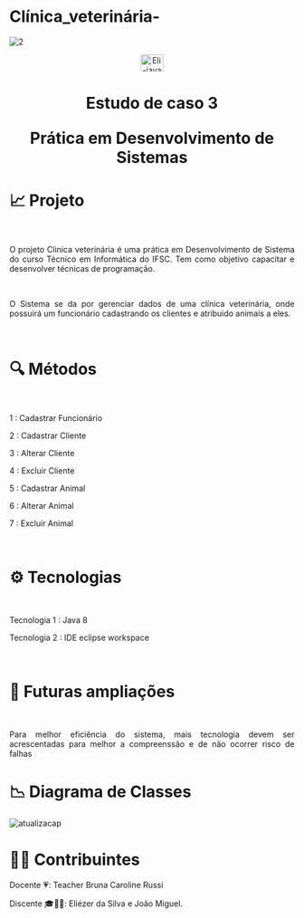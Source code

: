 # Clínica_veterinária-
![2](https://user-images.githubusercontent.com/110643682/206582969-7bf5410c-1ad1-46de-853d-35aed48666f8.png)
<br>


<p align="center"><img align="center" alt="Eli-java" height="30" width="40" src="https://cdn.jsdelivr.net/gh/devicons/devicon/icons/java/java-original.svg" ></p>


# <p align="center" >Estudo de caso 3</p><p align="center" > Prática em Desenvolvimento de Sistemas</p> 



# 📈 Projeto 
<br>
<p align="justify"> O projeto Clinica veterinária é uma prática em Desenvolvimento de Sistema do curso Técnico em Informática do IFSC.
Tem como objetivo capacitar e desenvolver técnicas de programação.</p><br> 

<p align="justify">O Sistema se da por gerenciar dados de uma clínica veterinária, onde possuirá um funcionário cadastrando os  clientes e atribuido animais a eles.</p><br>

# 🔍 Métodos 
<br>
<p>1 : Cadastrar Funcionário</p>
<p>2 : Cadastrar Cliente</p>
<p>3 : Alterar Cliente</p>
<p>4 : Excluir Cliente</p>
<p>5 : Cadastrar Animal</p>
<p>6 : Alterar Animal</p>
<p>7 : Excluir Animal</p>
<br>

# ⚙️ Tecnologias 
<br>
<p>Tecnologia 1 : Java 8</p>
<p>Tecnologia 2 : IDE eclipse workspace</p></br>

# 🔮 Futuras ampliações 
<br>
<p align="justify"> Para melhor eficiência do sistema, mais tecnologia devem ser acrescentadas para melhor a compreenssão e de não ocorrer risco de falhas</p>

#  📉 Diagrama de Classes


![atualizacap](https://user-images.githubusercontent.com/110643682/206697425-70afd201-b165-41d9-88c9-a3b455fa79ed.png)




#  👨‍💻  Contribuintes

<p align="left" >Docente 💗: Teacher Bruna Caroline Russi</p>
<p align="left" >Discente 🎓🤘🏻: Eliézer da Silva e João Miguel.</p>


